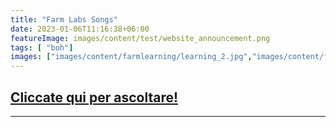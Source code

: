 ```yaml
---
title: "Farm Labs Songs"
date: 2023-01-06T11:16:38+06:00
featureImage: images/content/test/website_announcement.png
tags: [ "boh"]
images: ["images/content/farmlearning/learning_2.jpg","images/content/farmlearning/learning_hero.jpg","images/content/farmlearning/learning_3.jpg"]
---
```

## [Cliccate qui per ascoltare!](https://open.spotify.com/album/1NC65jnV4MpUGRAU1vVbdA?si=NHNDoqibTP6tTeP6kbZnRQ "Farm Labs Songs su Spotify")

 


-----